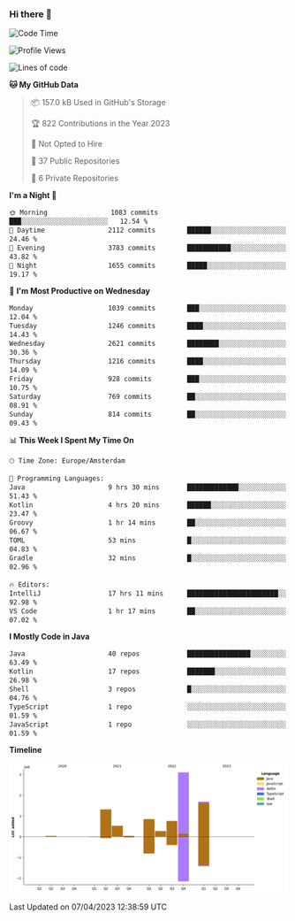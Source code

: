 ### Hi there 👋


<!--START_SECTION:waka-->
![Code Time](http://img.shields.io/badge/Code%20Time-3%2C139%20hrs%2032%20mins-blue)

![Profile Views](http://img.shields.io/badge/Profile%20Views-1-blue)

![Lines of code](https://img.shields.io/badge/From%20Hello%20World%20I%27ve%20Written-8.5%20million%20lines%20of%20code-blue)

**🐱 My GitHub Data** 

> 📦 157.0 kB Used in GitHub's Storage 
 > 
> 🏆 822 Contributions in the Year 2023
 > 
> 🚫 Not Opted to Hire
 > 
> 📜 37 Public Repositories 
 > 
> 🔑 6 Private Repositories 
 > 
**I'm a Night 🦉** 

```text
🌞 Morning                1083 commits        ███░░░░░░░░░░░░░░░░░░░░░░   12.54 % 
🌆 Daytime                2112 commits        ██████░░░░░░░░░░░░░░░░░░░   24.46 % 
🌃 Evening                3783 commits        ███████████░░░░░░░░░░░░░░   43.82 % 
🌙 Night                  1655 commits        █████░░░░░░░░░░░░░░░░░░░░   19.17 % 
```
📅 **I'm Most Productive on Wednesday** 

```text
Monday                   1039 commits        ███░░░░░░░░░░░░░░░░░░░░░░   12.04 % 
Tuesday                  1246 commits        ████░░░░░░░░░░░░░░░░░░░░░   14.43 % 
Wednesday                2621 commits        ████████░░░░░░░░░░░░░░░░░   30.36 % 
Thursday                 1216 commits        ████░░░░░░░░░░░░░░░░░░░░░   14.09 % 
Friday                   928 commits         ███░░░░░░░░░░░░░░░░░░░░░░   10.75 % 
Saturday                 769 commits         ██░░░░░░░░░░░░░░░░░░░░░░░   08.91 % 
Sunday                   814 commits         ██░░░░░░░░░░░░░░░░░░░░░░░   09.43 % 
```


📊 **This Week I Spent My Time On** 

```text
🕑︎ Time Zone: Europe/Amsterdam

💬 Programming Languages: 
Java                     9 hrs 30 mins       █████████████░░░░░░░░░░░░   51.43 % 
Kotlin                   4 hrs 20 mins       ██████░░░░░░░░░░░░░░░░░░░   23.47 % 
Groovy                   1 hr 14 mins        ██░░░░░░░░░░░░░░░░░░░░░░░   06.67 % 
TOML                     53 mins             █░░░░░░░░░░░░░░░░░░░░░░░░   04.83 % 
Gradle                   32 mins             █░░░░░░░░░░░░░░░░░░░░░░░░   02.96 % 

🔥 Editors: 
IntelliJ                 17 hrs 11 mins      ███████████████████████░░   92.98 % 
VS Code                  1 hr 17 mins        ██░░░░░░░░░░░░░░░░░░░░░░░   07.02 % 
```

**I Mostly Code in Java** 

```text
Java                     40 repos            ████████████████░░░░░░░░░   63.49 % 
Kotlin                   17 repos            ███████░░░░░░░░░░░░░░░░░░   26.98 % 
Shell                    3 repos             █░░░░░░░░░░░░░░░░░░░░░░░░   04.76 % 
TypeScript               1 repo              ░░░░░░░░░░░░░░░░░░░░░░░░░   01.59 % 
JavaScript               1 repo              ░░░░░░░░░░░░░░░░░░░░░░░░░   01.59 % 
```



**Timeline**

![Lines of Code chart](https://raw.githubusercontent.com/powercasgamer/powercasgamer/master/assets/bar_graph.png)


 Last Updated on 07/04/2023 12:38:59 UTC
<!--END_SECTION:waka-->
